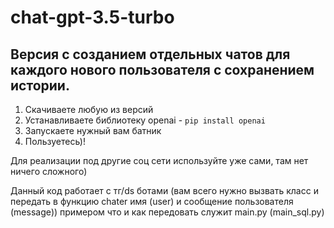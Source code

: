 # chat-gpt-3.5-turbo
## Версия с созданием отдельных чатов для каждого нового пользователя с сохранением истории.

1. Скачиваете любую из версий
2. Устанавливаете библиотеку openai - `pip install openai`
3. Запускаете нужный вам батник
4. Пользуетесь)!

Для реализации под другие соц сети используйте уже сами, там нет ничего сложного)

Данный код работает с тг/ds ботами (вам всего нужно вызвать класс и передать в функцию chater имя (user) и сообщение пользователя (message)) примером что и как передовать служит main.py (main_sql.py)
